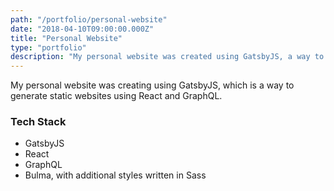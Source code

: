 ```yaml
---
path: "/portfolio/personal-website"
date: "2018-04-10T09:00:00.000Z"
title: "Personal Website"
type: "portfolio"
description: "My personal website was created using GatsbyJS, a way to generate static websites using React and GraphQL."
---
```


My personal website was creating using GatsbyJS, which is a way to generate static websites using React and GraphQL.

### Tech Stack

* GatsbyJS
* React
* GraphQL
* Bulma, with additional styles written in Sass